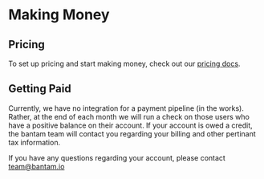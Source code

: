 # Making Money

## Pricing

To set up pricing and start making money, check out our [pricing docs](../function-creation/making-money.md).

## Getting Paid

Currently, we have no integration for a payment pipeline (in the works). Rather, at the end of each month we will run a check on those users who have a positive balance on their account. If your account is owed a credit, the bantam team will contact you regarding your billing and other pertinant tax information.

If you have any questions regarding your account, please contact <team@bantam.io>
